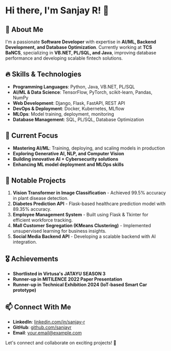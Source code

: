 # Hi there, I'm Sanjay R! 👋

## 🚀 About Me
I'm a passionate **Software Developer** with expertise in **AI/ML, Backend Development, and Database Optimization**. Currently working at **TCS BaNCS**, specializing in **VB.NET, PL/SQL, and Java**, improving database performance and developing scalable fintech solutions.

## 🔥 Skills & Technologies
- **Programming Languages**: Python, Java, VB.NET, PL/SQL
- **AI/ML & Data Science**: TensorFlow, PyTorch, scikit-learn, Pandas, NumPy
- **Web Development**: Django, Flask, FastAPI, REST API
- **DevOps & Deployment**: Docker, Kubernetes, MLflow
- **MLOps**: Model training, deployment, monitoring
- **Database Management**: SQL, PL/SQL, Database Optimization

## 📌 Current Focus
- **Mastering AI/ML**: Training, deploying, and scaling models in production
- **Exploring Generative AI, NLP, and Computer Vision**
- **Building innovative AI + Cybersecurity solutions**
- **Enhancing ML model deployment and MLOps skills**

## 📂 Notable Projects
1. **Vision Transformer in Image Classification** - Achieved 99.5% accuracy in plant disease detection.
2. **Diabetes Prediction API** - Flask-based healthcare prediction model with 89.35% accuracy.
3. **Employee Management System** - Built using Flask & Tkinter for efficient workforce tracking.
4. **Mall Customer Segregation (KMeans Clustering)** - Implemented unsupervised learning for business insights.
5. **Social Media Backend API** - Developing a scalable backend with AI integration.

## 🎖️ Achievements
- **Shortlisted in Virtusa's JATAYU SEASON 3**
- **Runner-up in MITILENCE 2022 Paper Presentation**
- **Runner-up in Technical Exhibition 2024 (IoT-based Smart Car prototype)**

## 📫 Connect With Me
- **LinkedIn**: [linkedin.com/in/sanjay-r](#)
- **GitHub**: [github.com/sanjayr](#)
- **Email**: [your.email@example.com](#)

Let's connect and collaborate on exciting projects! 🚀

